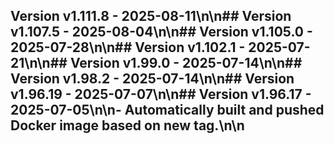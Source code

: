 ## Version v1.111.8 - 2025-08-11\n\n## Version v1.107.5 - 2025-08-04\n\n## Version v1.105.0 - 2025-07-28\n\n## Version v1.102.1 - 2025-07-21\n\n## Version v1.99.0 - 2025-07-14\n\n## Version v1.98.2 - 2025-07-14\n\n## Version v1.96.19 - 2025-07-07\n\n## Version v1.96.17 - 2025-07-05\n\n- Automatically built and pushed Docker image based on new tag.\n\n
